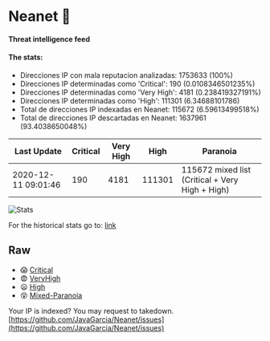 # Neanet :hocho:
#### Threat intelligence feed
#### The stats:

- Direcciones IP con mala reputacion analizadas: 1753633 (100%)
- Direcciones IP determinadas como 'Critical':  190 (0.0108346501235%)
- Direcciones IP determinadas como 'Very High':  4181 (0.238419327191%)
- Direcciones IP determinadas como 'High':  111301 (6.34688101786)
- Total de direcciones IP indexadas en Neanet:  115672 (6.59613499518%)
- Total de direcciones IP descartadas en Neanet:  1637961 (93.4038650048%)

| Last Update | Critical | Very High | High | Paranoia |
| --- | --- | --- | --- | --- |
| 2020-12-11 09:01:46 | 190 | 4181 | 111301 | 115672 mixed list (Critical + Very High + High)|

![Stats](https://docs.google.com/spreadsheets/d/e/2PACX-1vSnaNMIXVabIpDJjufMlzH7poXnshF3mgd8Is1g9ytUEzVsP5my4Trn8f-xkoLLQ38xpL3HtmUexLo6/pubchart?oid=501124687&format=image)

For the historical stats go to: [link](/stats.csv)
## Raw
- :scream: [Critical](https://raw.githubusercontent.com/JavaGarcia/Neanet/master/blacklists/neanet_critical.txt)
- :fearful: [VeryHigh](https://raw.githubusercontent.com/JavaGarcia/Neanet/master/blacklists/neanet_veryHigh.txtt)
- :frowning: [High](https://raw.githubusercontent.com/JavaGarcia/Neanet/master/blacklists/neanet_high.txt)
- :dizzy_face: [Mixed-Paranoia](https://raw.githubusercontent.com/JavaGarcia/Neanet/master/blacklists/neanet_all.txt)


Your IP is indexed? You may request to takedown. [https://github.com/JavaGarcia/Neanet/issues](https://github.com/JavaGarcia/Neanet/issues)

















































































































































































































































































































































































































































































































































































































































































































































































































































































































































































































































































































































































































































































































































































































































































































































































































































































































































































































































































































































































































































































































































































































































































































































































































































































































































































































































































































































































































